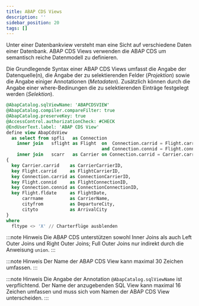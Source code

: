 ```yaml
---
title: ABAP CDS Views
description: ''
sidebar_position: 20
tags: []
---
```


Unter einer Datenbankview versteht man eine Sicht auf verschiedene Daten einer Datenbank. ABAP CDS Views verwenden die ABAP CDS um semantisch reiche Datenmodell zu definieren.

Die Grundlegende Syntax einer ABAP CDS Views umfasst die Angabe der Datenquelle(n), die Angabe der zu selektierenden Felder (_Projektion_) sowie die Angabe einiger Annotationen (_Metadaten_). Zusätzlich können durch die Angabe einer where-Bedinungen die zu selektierenden Einträge festgelegt werden (_Selektion_).

```sql
@AbapCatalog.sqlViewName: 'ABAPCDSVIEW'
@AbapCatalog.compiler.compareFilter: true
@AbapCatalog.preserveKey: true
@AccessControl.authorizationCheck: #CHECK
@EndUserText.label: 'ABAP CDS View'
define view AbapCdsView
  as select from spfli   as Connection
    inner join   sflight as Flight  on  Connection.carrid = Flight.carrid
                                    and Connection.connid = Flight.connid
    inner join   scarr   as Carrier on Connection.carrid = Carrier.carrid
{
  key Carrier.carrid    as CarrierCarrierID,
  key Flight.carrid     as FlightCarrierID,
  key Connection.carrid as ConnectionCarrierID,
  key Flight.connid     as FlightConnectionID,
  key Connection.connid as ConnectionConnectionID,
  key Flight.fldate     as FlightDate,
      carrname          as CarrierName,
      cityfrom          as DepartureCity,
      cityto            as ArrivalCity
}
where
  fltype <> 'X' // Charterflüge ausblenden
```

:::note Hinweis
Die ABAP CDS unterstützen sowohl Inner Joins als auch Left Outer Joins und Right Outer Joins; Full Outer Joins nur indirekt durch die Anweisung `union`.
:::

:::note Hinweis
Der Name der ABAP CDS View kann maximal 30 Zeichen umfassen.
:::

:::note Hinweis
Die Angabe der Annotation `@AbapCatalog.sqlViewName` ist verpflichtend. Der Name der anzugebenden SQL View kann maximal 16 Zeichen umfassen und muss sich vom Namen
der ABAP CDS View unterscheiden.
:::
